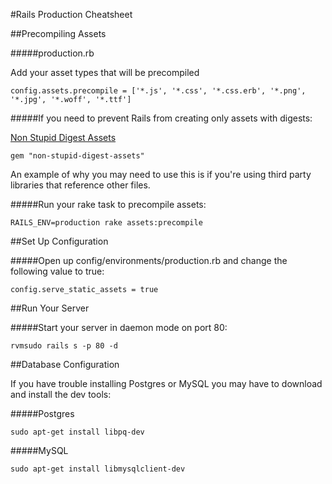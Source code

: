 #Rails Production Cheatsheet

##Precompiling Assets

#####production.rb

Add your asset types that will be precompiled

```
config.assets.precompile = ['*.js', '*.css', '*.css.erb', '*.png', '*.jpg', '*.woff', '*.ttf']
```

#####If you need to prevent Rails from creating only assets with digests:

[Non Stupid Digest Assets](https://github.com/alexspeller/non-stupid-digest-assets)

```
gem "non-stupid-digest-assets"
```

An example of why you may need to use this is if you're using third party libraries that reference other files.

#####Run your rake task to precompile assets:

```
RAILS_ENV=production rake assets:precompile
```

##Set Up Configuration

#####Open up config/environments/production.rb and change the following value to true:

```
config.serve_static_assets = true
```

##Run Your Server

#####Start your server in daemon mode on port 80:

```
rvmsudo rails s -p 80 -d
```

##Database Configuration

If you have trouble installing Postgres or MySQL you may have to download and install the dev tools:

#####Postgres

```
sudo apt-get install libpq-dev
```

#####MySQL

```
sudo apt-get install libmysqlclient-dev
```